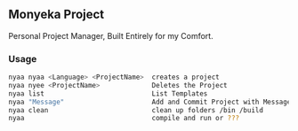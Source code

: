 ## Monyeka Project

Personal Project Manager, Built Entirely for my Comfort.

### Usage
```bash
nyaa nyaa <Language> <ProjectName>  creates a project
nyaa nyee <ProjectName>             Deletes the Project
nyaa list                           List Templates
nyaa "Message"                      Add and Commit Project with Message
nyaa clean                          clean up folders /bin /build
nyaa                                compile and run or ???
```
